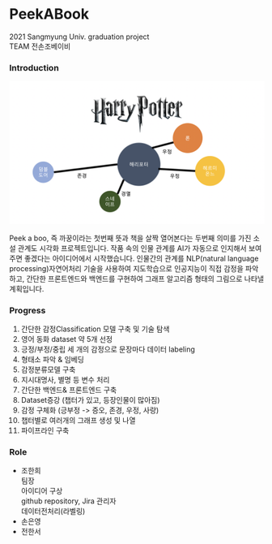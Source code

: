 # PeekABook  
2021 Sangmyung Univ. graduation project  
TEAM 전손조베이비  
  
    
      
      
### Introduction  
  <p align="center"><img src="Expected_value.png" width="900"></p> 
  Peek a boo, 즉 까꿍이라는 첫번째 뜻과 책을 살짝 열어본다는 두번째 의미를 가진 소설 관계도 시각화 프로젝트입니다. 작품 속의 인물 관계를 AI가 자동으로 인지해서 보여주면 좋겠다는 아이디어에서 시작했습니다. 인물간의 관계를 NLP(natural language processing)자연어처리 기술을 사용하여 지도학습으로 인공지능이 직접 감정을 파악하고, 간단한 프론트엔드와 백엔드를 구현하여 그래프 알고리즘 형태의 그림으로 나타낼 계획입니다.
  
### Progress  
1.	간단한 감정Classification 모델 구축 및 기술 탐색  
2.	영어 동화 dataset 약 5개 선정  
3.	긍정/부정/중립 세 개의 감정으로 문장마다 데이터 labeling  
4.	형태소 파악 & 임베딩  
5.	감정분류모델 구축  
6.	지시대명사, 별명 등 변수 처리  
7.	간단한 백엔드& 프론트엔드 구축  
8.	Dataset증강 (챕터가 있고, 등장인물이 많아짐)  
9.	감정 구체화 (긍부정 -> 증오, 존경, 우정, 사랑)  
10.	챕터별로 여러개의 그래프 생성 및 나열  
11.	파이프라인 구축  
  

  
### Role
+ 조한희  
 팀장  
 아이디어 구상  
 github repository, Jira 관리자  
 데이터전처리(라벨링)  
+ 손은영  
+ 전한서  
